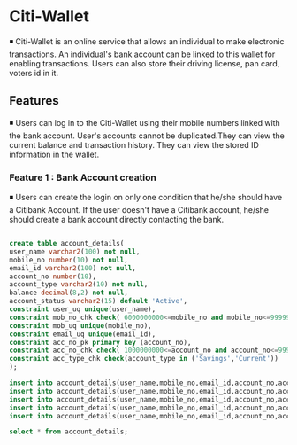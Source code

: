 # Citi-Wallet
   ◾ Citi-Wallet is an online service that allows an individual to make electronic transactions. An individual's bank account
     can be linked to this wallet for enabling transactions. Users can also store their driving license, pan card, voters id in it.
 
 ## Features
   ◾ Users can log in to the Citi-Wallet using their mobile numbers linked with the bank account. User's accounts cannot be 
     duplicated.They can view the current balance and transaction history. They can view the stored ID information in the wallet.
  
 ### Feature 1 : Bank Account creation 
   ◾ Users can create the login on only one condition that he/she should have a Citibank Account. If the user doesn't have a
     Citibank account, he/she should create a bank account directly contacting the bank. 
 
 ```sql
 
create table account_details(
user_name varchar2(100) not null,
mobile_no number(10) not null,
email_id varchar2(100) not null,
account_no number(10),
account_type varchar2(10) not null,
balance decimal(8,2) not null,
account_status varchar2(15) default 'Active',
constraint user_uq unique(user_name),
constraint mob_no_chk check( 6000000000<=mobile_no and mobile_no<=9999999999),
constraint mob_uq unique(mobile_no),
constraint email_uq unique(email_id),
constraint acc_no_pk primary key (account_no),
constraint acc_no_chk check( 1000000000<=account_no and account_no<=9999999999),
constraint acc_type_chk check(account_type in ('Savings','Current'))
);

insert into account_details(user_name,mobile_no,email_id,account_no,account_type,balance,account_status) values ('Karthi',6383055138,'karrthicks10@gmail.com',5520049447,'Savings',50000.00,'Inactive');
insert into account_details(user_name,mobile_no,email_id,account_no,account_type,balance) values ('Selva',6383055145,'selva10@gmail.com',5520049456,'Savings',60000.00);
insert into account_details(user_name,mobile_no,email_id,account_no,account_type,balance) values ('Siva',6383055123,'siva@gmail.com',5520049347,'Savings',70000.00);
insert into account_details(user_name,mobile_no,email_id,account_no,account_type,balance,account_status) values ('Kesavan',6383054567,'kesav@gmail.com',5520049443,'Current',80000.00,'Inactive');
insert into account_details(user_name,mobile_no,email_id,account_no,account_type,balance) values ('Ajmal',6383567878,'ajmal@gmail.com',5520049677,'Current',90000.00);

select * from account_details;

```

 
